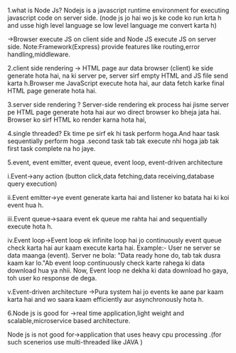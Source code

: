 1.what is Node Js?
Nodejs is a javascript runtime environment for executing javascript code on server side. (node js jo hai wo js ke code ko run krta h and usse high level language se low level language me convert karta h)

->Browser execute JS on client side and Node JS execute JS on server side.
Note:Framework(Express) provide features like routing,error handling,middleware.

2.client side rendering ->
HTML page aur data browser (client) ke side generate hota hai, na ki server pe, server sirf empty HTML and JS file send karta h.Browser me JavaScript execute hota hai, aur data fetch karke final HTML page generate hota hai.

3.server side rendering ?
Server-side rendering ek process hai jisme server pe HTML page generate hota hai aur wo direct browser ko bheja jata hai. Browser ko sirf HTML ko render karna hota hai, 

4.single threaded?
Ek time pe sirf ek hi task perform hoga.And haar task sequentially perform hoga .second task tab tak execute nhi hoga jab tak first task complete na ho jaye.

5.event, event emitter, event queue, event loop,  event-driven architecture 

i.Event->any action (button click,data fetching,data receiving,database query execution)

ii.Event emitter->ye event generate karta hai and listener ko batata hai ki koi event hua h.

iii.Event queue->saara event ek queue me rahta hai and sequentially execute hota h.

iv.Event loop->Event loop ek infinite loop hai jo continuously event queue check karta hai aur kaam execute karta hai.
Example:-
User ne server se data maanga (event).
Server ne bola: "Data ready hone do, tab tak dusra kaam kar lo."Ab event loop continuously check karte rahega ki data download hua ya nhii. Now, Event loop ne dekha ki data download ho gaya, toh user ko response de dega.

v.Event-driven architecture ->Pura system hai jo events ke aane par kaam karta hai and wo saara kaam efficiently aur asynchronously hota h.

6.Node js is good for ->real time application,light weight and scalable,microservice based architecture.

Node js is not good for->application that uses heavy cpu processing .(for such scenerios use multi-threaded like JAVA )